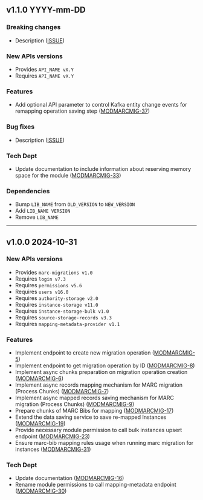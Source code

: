 ## v1.1.0 YYYY-mm-DD
### Breaking changes
* Description ([ISSUE](https://folio-org.atlassian.net/browse/ISSUE))

### New APIs versions
* Provides `API_NAME vX.Y`
* Requires `API_NAME vX.Y`

### Features
* Add optional API parameter to control Kafka entity change events for remapping operation saving step ([MODMARCMIG-37](https://folio-org.atlassian.net/browse/MODMARCMIG-37))

### Bug fixes
* Description ([ISSUE](https://folio-org.atlassian.net/browse/ISSUE))

### Tech Dept
* Update documentation to include information about reserving memory space for the module ([MODMARCMIG-33](https://issues.folio.org/browse/MODMARCMIG-33))

### Dependencies
* Bump `LIB_NAME` from `OLD_VERSION` to `NEW_VERSION`
* Add `LIB_NAME VERSION`
* Remove `LIB_NAME`

---

## v1.0.0 2024-10-31
### New APIs versions
* Provides `marc-migrations v1.0`
* Requires `login v7.3`
* Requires `permissions v5.6`
* Requires `users v16.0`
* Requires `authority-storage v2.0`
* Requires `instance-storage v11.0`
* Requires `instance-storage-bulk v1.0`
* Requires `source-storage-records v3.3`
* Requires `mapping-metadata-provider v1.1`

### Features
* Implement endpoint to create new migration operation ([MODMARCMIG-5](https://issues.folio.org/browse/MODMARCMIG-5))
* Implement endpoint to get migration operation by ID ([MODMARCMIG-8](https://issues.folio.org/browse/MODMARCMIG-8))
* Implement async chunks preparation on migration operation creation ([MODMARCMIG-6](https://issues.folio.org/browse/MODMARCMIG-6))
* Implement async records mapping mechanism for MARC migration (Process Chunks) ([MODMARCMIG-7](https://issues.folio.org/browse/MODMARCMIG-7))
* Implement async mapped records saving mechanism for MARC migration (Process Chunks) ([MODMARCMIG-9](https://issues.folio.org/browse/MODMARCMIG-9))
* Prepare chunks of MARC Bibs for mapping ([MODMARCMIG-17](https://folio-org.atlassian.net/browse/MODMARCMIG-17))
* Extend the data saving service to save re-mapped Instances ([MODMARCMIG-19](https://folio-org.atlassian.net/browse/MODMARCMIG-19))
* Provide necessary module permission to call bulk instances upsert endpoint ([MODMARCMIG-23](https://folio-org.atlassian.net/browse/MODMARCMIG-23))
* Ensure marc-bib mapping rules usage when running marc migration for instances ([MODMARCMIG-31](https://folio-org.atlassian.net/browse/MODMARCMIG-31))

### Tech Dept
* Update documentation ([MODMARCMIG-16](https://issues.folio.org/browse/MODMARCMIG-16))
* Rename module permissions to call mapping-metadata endpoint ([MODMARCMIG-30](https://folio-org.atlassian.net/browse/MODMARCMIG-30))
